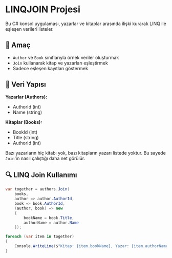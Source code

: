 # LINQJOIN Projesi

Bu C# konsol uygulaması, yazarlar ve kitaplar arasında ilişki kurarak LINQ ile eşleşen verileri listeler.

## 🚀 Amaç

- `Author` ve `Book` sınıflarıyla örnek veriler oluşturmak  
- `Join` kullanarak kitap ve yazarları eşleştirmek  
- Sadece eşleşen kayıtları göstermek  

## 🧾 Veri Yapısı

**Yazarlar (Authors):**

- AuthorId (int)
- Name (string)

**Kitaplar (Books):**

- BookId (int)
- Title (string)
- AuthorId (int)

Bazı yazarların hiç kitabı yok, bazı kitapların yazarı listede yoktur. Bu sayede `Join`'in nasıl çalıştığı daha net görülür.

## 🔍 LINQ Join Kullanımı

```csharp
var together = authors.Join(
    books,
    author => author.AuthorId,
    book => book.AuthorId,
    (author, book) => new
    {
        bookName = book.Title,
        authorName = author.Name
    });

foreach (var item in together)
{
    Console.WriteLine($"Kitap: {item.bookName}, Yazar: {item.authorName}");
}
